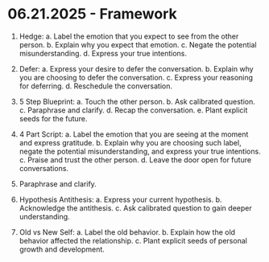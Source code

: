 # 06.21.2025 - Framework

1. Hedge:
a. Label the emotion that you expect to see from the other person.
b. Explain why you expect that emotion.
c. Negate the potential misunderstanding.
d. Express your true intentions.

2. Defer:
a. Express your desire to defer the conversation.
b. Explain why you are choosing to defer the conversation.
c. Express your reasoning for deferring.
d. Reschedule the conversation.

3. 5 Step Blueprint:
a. Touch the other person.
b. Ask calibrated question.
c. Paraphrase and clarify.
d. Recap the conversation.
e. Plant explicit seeds for the future.

4. 4 Part Script:
a. Label the emotion that you are seeing at the moment and express gratitude.
b. Explain why you are choosing such label, negate the potential misunderstanding, and express your true intentions.
c. Praise and trust the other person.
d. Leave the door open for future conversations.

5. Paraphrase and clarify.

6. Hypothesis Antithesis:
a. Express your current hypothesis.
b. Acknowledge the antithesis.
c. Ask calibrated question to gain deeper understanding.

7. Old vs New Self:
a. Label the old behavior.
b. Explain how the old behavior affected the relationship.
c. Plant explicit seeds of personal growth and development.
